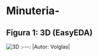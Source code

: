 # Minuteria- 

## Figura 1: 3D (EasyEDA)
![3D](https://github.com/VolglasLarocca/Minuteria/blob/main/3D%20-%20MINUTERIA.PNG) 
:---:
|Autor: Volglas|

